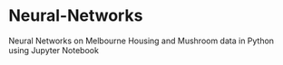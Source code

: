 # Neural-Networks
Neural Networks on Melbourne Housing and Mushroom data in Python using Jupyter Notebook
